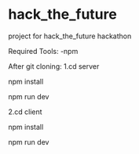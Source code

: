 # hack_the_future
project for hack_the_future hackathon 

Required Tools:
-npm

After git cloning:
1.cd server 

  npm install 
  
  npm run dev
  
2.cd client 

  npm install 
  
  npm run dev


